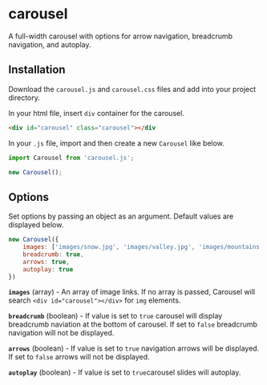 # carousel
A full-width carousel with options for arrow navigation, breadcrumb navigation, and autoplay.

## Installation

Download the `carousel.js` and `carousel.css` files and add into your project directory.

In your html file, insert `div` container for the carousel.

```html
<div id="carousel" class="carousel"></div
```
In your `.js` file, import and then create a new `Carousel` like below.

```js
import Carousel from 'carousel.js';

new Carousel();
```


## Options
Set options by passing an object as an argument. Default values are displayed below.

```js
new Carousel({
	images: ['images/snow.jpg', 'images/valley.jpg', 'images/mountains', 'images/sunset'],
	breadcrumb: true,
	arrows: true,
	autoplay: true
})
```

**`images`** (array) - An array of image links. If no array is passed, Carousel will search `<div id="carousel"></div>` for `img` elements.

**`breadcrumb`** (boolean) - If value is set to `true` carousel will display breadcrumb naviation at the bottom of carousel. If set to `false` breadcrumb navigation will not be displayed.

**`arrows`** (boolean) - If value is set to `true` navigation arrows will be displayed. If set to `false` arrows will not be displayed.

**`autoplay`** (boolean) - If value is set to `true`carousel slides will autoplay.